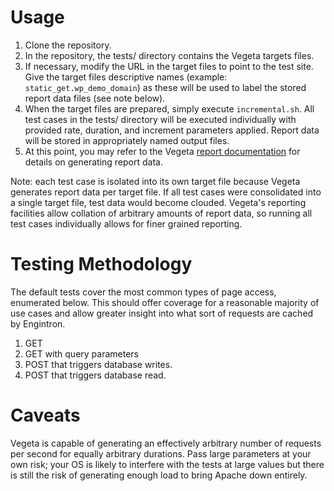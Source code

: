 # Usage
1. Clone the repository.
2. In the repository, the tests/ directory contains the Vegeta targets files. 
3. If necessary, modify the URL in the target files to point to the test site. Give the target files descriptive names (example: `static_get.wp_demo_domain`) as these will be used to label the stored report data files (see note below).
4. When the target files are prepared, simply execute `incremental.sh`. All test cases in the tests/ directory will be executed individually with provided rate, duration, and increment parameters applied. Report data will be stored in appropriately named output files.
5. At this point, you may refer to the Vegeta [report documentation](https://github.com/tsenart/vegeta#report) for details on generating report data.

Note: each test case is isolated into its own target file because Vegeta generates report data per target file. If all test cases were consolidated into a single target file, test data would become clouded. Vegeta's reporting facilities allow collation of arbitrary amounts of report data, so running all test cases individually allows for finer grained reporting.

# Testing Methodology
The default tests cover the most common types of page access, enumerated below. This should offer coverage for a reasonable majority of use cases and allow greater insight into what sort of requests are cached by Engintron.

1. GET
2. GET with query parameters
3. POST that triggers database writes.
4. POST that triggers database read.

# Caveats
Vegeta is capable of generating an effectively arbitrary number of requests per second for equally arbitrary durations. Pass large parameters at your own risk; your OS is likely to interfere with the tests at large values but there is still the risk of generating enough load to bring Apache down entirely.
